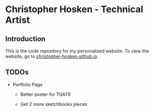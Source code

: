# Christopher Hosken - Technical Artist

## Introduction

This is the code repository for my personalized website. To view the website, go to [christopher-hosken.github.io](https://christopher-hosken.github.io).

## TODOs
 - Portfolio Page

    - Better poster for TGATR

    - Get 2 more sketchbooks pieces